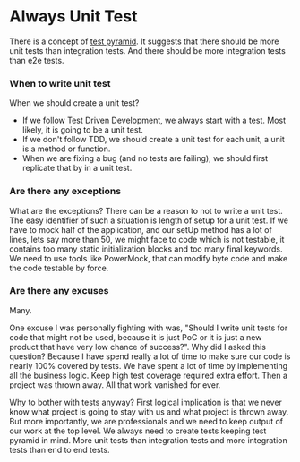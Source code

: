 # Always Unit Test

There is a concept of [test pyramid](https://martinfowler.com/bliki/TestPyramid.html). It suggests that there should be more unit tests than integration tests. And there should be more integration tests than e2e tests.

### When to write unit test

When we should create a unit test?

* If we follow Test Driven Development, we always start with a test. Most likely, it is going to be a unit test.
* If we don't follow TDD, we should create a unit test for each unit, a unit is a method or function.
* When we are fixing a bug \(and no tests are failing\), we should first replicate that by in a unit test. 

### Are there any exceptions

What are the exceptions? There can be a reason to not to write a unit test. The easy identifier of such a situation is length of setup for a unit test. If we have to mock half of the application, and our setUp method has a lot of lines, lets say more than 50, we might face to code which is not testable, it contains too many static initialization blocks and too many final keywords. We need to use tools like PowerMock, that can modify byte code and make the code testable by force.

### Are there any excuses

Many.

One excuse I was personally fighting with was, "Should I write unit tests for code that might not be used, because it is just PoC or it is just a new product that have very low chance of success?". Why did I asked this question? Because I have spend really a lot of time to make sure our code is nearly 100% covered by tests. We have spent a lot of time by implementing all the business logic. Keep high test coverage required extra effort. Then a project was thrown away. All that work vanished for ever.

Why to bother with tests anyway? First logical implication is that we never know what project is going to stay with us and what project is thrown away. But more importantly, we are professionals and we need to keep output of our work at the top level. We always need to create tests keeping test pyramid in mind. More unit tests than integration tests and more integration tests than end to end tests.

